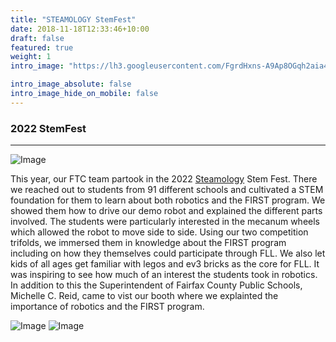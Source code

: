 ```yaml
---
title: "STEAMOLOGY StemFest"
date: 2018-11-18T12:33:46+10:00
draft: false
featured: true
weight: 1
intro_image: "https://lh3.googleusercontent.com/FgrdHxns-A9Ap8OGqh2aia4dYnCZoh9QD4iQtXb8qUHXUcPRTfN34qloh4TmTpIGD6dF0C5Lf1cGqqokJs4665baQ05STB8g-Jg-q17OIk1lcKa2kZG9S020LFbvwDKNLCRcf5Nogyaf01owrtE5jts9VXQ2n9i-vfa4FUeuQ1c9LRKZrSiGoXjR_CPZhDgf5kSBio7SY1zhzzTOCcD4H4JZb2DvMN0dH_nKNEI-JjmnK_WWSe-dZo0BMtsdkpuzZ6X4vMPN6v49tP5rULRPaarfrXqhCijriRfZt_AbghSwjM0DDRLkN7qbmhjdczLGbT74JivMKeO3c-RPxgSLOPnr-ALknFFO2ta-pC_SxW0988LDLTtf3CcJW8xRQW0RgB6uJJiZkEg_khqiNBStqKkRhVPDW6Dw3aEyKmaK5Ilqp4Ykd0fzC-RuQrlv2PQiGR5q_6lqgOD9CL7zspa1pa8SvZo4_OC-nIOEHg42TFpGZHMtSDL3-1bcuGU5wDzWAMrNUCRP0D5SMU8k4MQS34gx-I2wrFtTtMhKx3FhYDf7soCZGIhZL4M0vYfZHQi4cWbo0jgX8I__ljTxMG621RNOcoJCF8CpdpnPcAoIBLUli11FqK7V-jTSSRHxIUWyB1w24ObPgu6VlY6P42OIa20xG7J91_eiYe41kolstb8H3tbxQiOrZEeAUurWI2LuR5LJB1s-6tjiFkQwtHcBwR_CL1FNXPVeRmK1YPO2gC8gqoZxdxEwyc8WWCSJ70EXpCdD07Z2YK7oemX3-xVy_u1UTrA8WY7BPgGFhAwVf22HDFntKBG0x2iwaLu9zevVQc6UEkPLF_NDcHxrfuCkuj7Tbxwc16MHy8C-BFuYYsSw0-PeoW9ycNtNaZDs7b9ommZqbiasMH_Jrerq1cMySBkvi-q4RfZoKT3dSUiD_aw-q3N7JuXUCvY-Hq1epQFAyLsm73niPRkVfnpTKHZlrUZ0BN1Jt-35Vgjbgnvo-oh7HgeICDBYd_PlUCTtW8TyZB3hXgZDJfByI7-_gA9O1zahF6QMLkp7wseEAMxcnMkFgW-D1E-Z=w828-h621-no?authuser=3"

intro_image_absolute: false
intro_image_hide_on_mobile: false
---
```


### 2022 StemFest
____________

![Image](/images/out/stemfest_reid.jpg)

This year, our FTC team partook in the 2022 [Steamology](https://www.steamologyus.org/) Stem Fest. There we reached out to students from 91 different schools and cultivated a STEM foundation for them to learn about both robotics and the FIRST program. We showed them how to drive our demo robot and explained the different parts involved. The students were particularly interested in the mecanum wheels which allowed the robot to move side to side. Using our two competition trifolds, we immersed them in knowledge about the FIRST program including on how they themselves could participate through FLL. We also let kids of all ages get familiar with legos and ev3 bricks as the core for FLL. It was inspiring to see how much of an interest the students took in robotics. In addition to this the Superintendent of Fairfax County Public Schools, Michelle C. Reid, came to vist our booth where we explainted the importance of robotics and the FIRST program. 

![Image](/images/out/stemfest_lindsay.jpg) ![Image](/images/out/stemfest_winnie.jpg)



